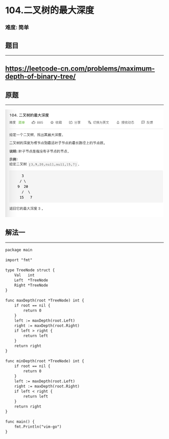 # 104.二叉树的最大深度

### 难度: 简单

## 题目
------

https://leetcode-cn.com/problems/maximum-depth-of-binary-tree/
------

## 原题
------
![](img/leetcode-104.png)

## 解法一
------

```golang
package main

import "fmt"

type TreeNode struct {
	Val   int
	Left  *TreeNode
	Right *TreeNode
}

func maxDepth(root *TreeNode) int {
	if root == nil {
		return 0
	}
	left := maxDepth(root.Left)
	right := maxDepth(root.Right)
	if left > right {
		return left
	}
	return right
}

func minDepth(root *TreeNode) int {
	if root == nil {
		return 0
	}
	left := maxDepth(root.Left)
	right := maxDepth(root.Right)
	if left < right {
		return left
	}
	return right
}

func main() {
	fmt.Println("vim-go")
}
```

